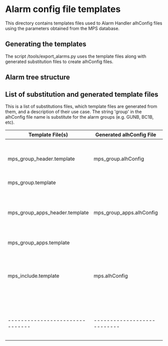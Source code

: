 # Alarm config file templates

This directory contains templates files used to Alarm Handler alhConfig
files using the parameters obtained from the MPS database.

## Generating the templates

The script <TOP>/tools/export_alarms.py uses the template files along with
generated substitution files to create alhConfig files.

## Alarm tree structure

## List of substitution and generated template files

This is a list of substitutions files, which template files are generated from
them, and a description of their use case. The string 'group' in the alhConfig 
file name is substitute for the alarm groups (e.g. GUNB, BC1B, etc).

Template File(s)               | Generated alhConfig File  | Description
-------------------------------|---------------------------|------------------------------------
mps_group_header.template      | mps_group.alhConfig       | defines the alarms for the group, based on the MPS Fault PVs.
mps_group.template             |                           | 
mps_group_apps_header.template | mps_group_apps.alhConfig  | defines the alarms generated when MPS fails to get updates from the apps
mps_group_apps.template        |                           | 
mps_include.template           | mps.alhConfig             | defines main ALL2:MPS alarm group, that contains all the groups defined above
                               |                           | 
-------------------------------|---------------------------|------------------------------------


